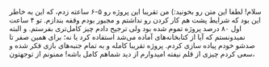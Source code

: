 سلام! لطفا این متن رو بخونید:)
من تقریبا این پروژه رو ۵-۶ ساعته زدم، که این به خاطر این بود که شرایط پشت هم کار کردن رو نداشتم و مجبور بودم وقفه بندازم. تو ۴ ساعت اول ۸۰ درصد پروژه تموم شده بود
ولی ترجیح دادم چیز کامل‌تری بفرستم. 
و البته نمیدونستم که آیا از کتابخانه‌های آماده می‌شد استفاده کرد یا نه؛ برای همین صفر تا صدشو خودم پیاده سازی کردم.
پروژه تقریبا کامله و به تمام جنبه‌های بازی فکر شده و سعی کردم چیزی از قلم نیفته امیدوارم از دید شماهم کامل باشه!
ممنونم از توجهتون،
